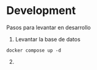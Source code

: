 # Development

Pasos para levantar en desarrollo

1. Levantar la base de datos

```
docker compose up -d
```

2.
